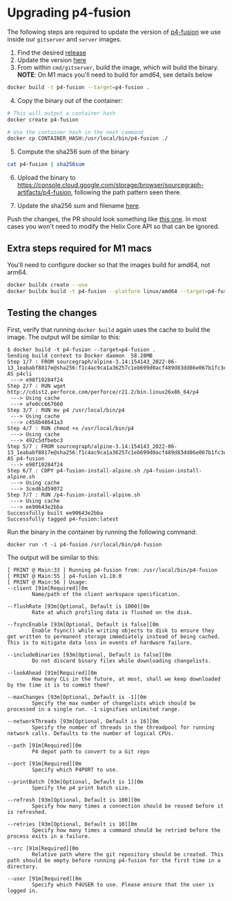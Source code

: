 # Upgrading p4-fusion

The following steps are required to update the version of [p4-fusion](https://github.com/salesforce/p4-fusion) we use inside our `gitserver` and `server` images.

1. Find the desired [release](https://github.com/salesforce/p4-fusion/releases)
2. Update the version [here](https://sourcegraph.com/github.com/sourcegraph/sourcegraph@a7d2e70a89294ef57f23681df1e12c94b9ad5bac/-/blob/cmd/gitserver/p4-fusion-install-alpine.sh?L41)
3. From within `cmd/gitserver`, build the image, which will build the binary. **NOTE**: On M1 macs you'll need to build for amd64, see details below

```sh
docker build -t p4-fusion --target=p4-fusion .
```

4. Copy the binary out of the container:

```sh
# This will output a container hash
docker create p4-fusion

# Use the container hash in the next command
docker cp CONTAINER_HASH:/usr/local/bin/p4-fusion ./
```

5. Compute the sha256 sum of the binary

```sh
cat p4-fusion | sha256sum
```

6. Upload the binary to https://console.cloud.google.com/storage/browser/sourcegraph-artifacts/p4-fusion, following the path pattern seen there.

7. Update the sha256 sum and filename [here](https://sourcegraph.com/github.com/sourcegraph/sourcegraph@a7d2e70a89294ef57f23681df1e12c94b9ad5bac/-/blob/cmd/gitserver/p4-fusion-install-alpine.sh?L52).

Push the changes, the PR should look something like [this one](https://github.com/sourcegraph/sourcegraph/pull/36156). In most cases you won't need to modify the Helix Core API so that can be ignored.

## Extra steps required for M1 macs

You'll need to configure docker so that the images build for amd64, not arm64.

```sh
docker buildx create --use
docker buildx build -t p4-fusion --platform linux/amd64 --target=p4-fusion .
```

## Testing the changes

First, verify that running `docker build` again uses the cache to build the image. The output will be similar to this:

```
$ docker build -t p4-fusion --target=p4-fusion .
Sending build context to Docker daemon  58.28MB
Step 1/7 : FROM sourcegraph/alpine-3.14:154143_2022-06-13_1eababf8817e@sha256:f1c4ac9ca1a36257c1eb699d0acf489d83dd86e067b1fc3ea4a563231a047e05 AS p4cli
 ---> e98f10284f24
Step 2/7 : RUN wget http://cdist2.perforce.com/perforce/r21.2/bin.linux26x86_64/p4
 ---> Using cache
 ---> afe0cc667660
Step 3/7 : RUN mv p4 /usr/local/bin/p4
 ---> Using cache
 ---> c458b48641a3
Step 4/7 : RUN chmod +x /usr/local/bin/p4
 ---> Using cache
 ---> 492c5dfbebc3
Step 5/7 : FROM sourcegraph/alpine-3.14:154143_2022-06-13_1eababf8817e@sha256:f1c4ac9ca1a36257c1eb699d0acf489d83dd86e067b1fc3ea4a563231a047e05 AS p4-fusion
 ---> e98f10284f24
Step 6/7 : COPY p4-fusion-install-alpine.sh /p4-fusion-install-alpine.sh
 ---> Using cache
 ---> 3ced61d59072
Step 7/7 : RUN /p4-fusion-install-alpine.sh
 ---> Using cache
 ---> ee90643e2bba
Successfully built ee90643e2bba
Successfully tagged p4-fusion:latest
```

Run the binary in the container by running the following command:

```
docker run -t -i p4-fusion /sr/local/bin/p4-fusion
```

The output will be similar to this:

```
[ PRINT @ Main:33 ] Running p4-fusion from: /usr/local/bin/p4-fusion
[ PRINT @ Main:55 ] p4-fusion v1.10.0
[ PRINT @ Main:56 ] Usage:
--client [91m[Required][0m
        Name/path of the client workspace specification.

--flushRate [93m[Optional, Default is 1000][0m
        Rate at which profiling data is flushed on the disk.

--fsyncEnable [93m[Optional, Default is false][0m
        Enable fsync() while writing objects to disk to ensure they get written to permanent storage immediately instead of being cached. This is to mitigate data loss in events of hardware failure.

--includeBinaries [93m[Optional, Default is false][0m
        Do not discard binary files while downloading changelists.

--lookAhead [91m[Required][0m
        How many CLs in the future, at most, shall we keep downloaded by the time it is to commit them?

--maxChanges [93m[Optional, Default is -1][0m
        Specify the max number of changelists which should be processed in a single run. -1 signifies unlimited range.

--networkThreads [93m[Optional, Default is 16][0m
        Specify the number of threads in the threadpool for running network calls. Defaults to the number of logical CPUs.

--path [91m[Required][0m
        P4 depot path to convert to a Git repo

--port [91m[Required][0m
        Specify which P4PORT to use.

--printBatch [93m[Optional, Default is 1][0m
        Specify the p4 print batch size.

--refresh [93m[Optional, Default is 100][0m
        Specify how many times a connection should be reused before it is refreshed.

--retries [93m[Optional, Default is 10][0m
        Specify how many times a command should be retried before the process exits in a failure.

--src [91m[Required][0m
        Relative path where the git repository should be created. This path should be empty before running p4-fusion for the first time in a directory.

--user [91m[Required][0m
        Specify which P4USER to use. Please ensure that the user is logged in.
```

